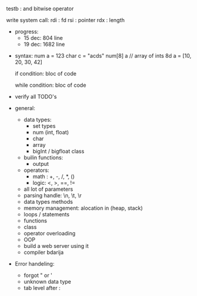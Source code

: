 testb : and bitwise operator

write system call:
    rdi : fd
    rsi : pointer
    rdx : length

+ progress:
    + 15 dec: 804 line
    + 19 dec: 1682 line

- syntax:
    num a = 123
    char c = "acds"
    num[8] a // array of ints 8d
    a = [10, 20, 30, 42]

    if condition:
        bloc of code

    while condition:
        bloc of code

- verify all TODO's

- general:
    - data types:
        - set types
        - num (int, float)
        - char
        - array
        - bigInt / bigfloat class
    - builin functions:
        - output
    - operators:
        - math : +, -, /, *, ()
        - logic: <, >, ==, != 
    - all lot of parameters
    - parsing handle: \n, \t, \r
    - data types methods
    - memory management: alocation in (heap, stack)
    - loops / statements
    - functions
    - class
    - operator overloading
    - OOP
    - build a web server using it
    - compiler bdarija

- Error handeling:
    - forgot " or '
    - unknown data type
    - tab level after :
